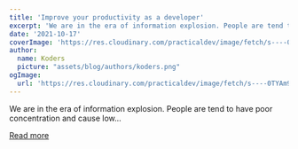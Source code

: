 ```yaml
---
title: 'Improve your productivity as a developer'
excerpt: 'We are in the era of information explosion. People are tend to have poor concentration and cause low...'
date: '2021-10-17'
coverImage: 'https://res.cloudinary.com/practicaldev/image/fetch/s----0TYAm9--/c_imagga_scale,f_auto,fl_progressive,h_420,q_auto,w_1000/https://dev-to-uploads.s3.amazonaws.com/uploads/articles/6r7hmictf8crr4ay1k4o.jpg'
author:
  name: Koders
  picture: "assets/blog/authors/koders.png"
ogImage:
  url: 'https://res.cloudinary.com/practicaldev/image/fetch/s----0TYAm9--/c_imagga_scale,f_auto,fl_progressive,h_420,q_auto,w_1000/https://dev-to-uploads.s3.amazonaws.com/uploads/articles/6r7hmictf8crr4ay1k4o.jpg'
---
```


We are in the era of information explosion. People are tend to have poor concentration and cause low...

[Read more](https://dev.to/ohdylan/improve-your-productivity-as-a-developer-22kc)
